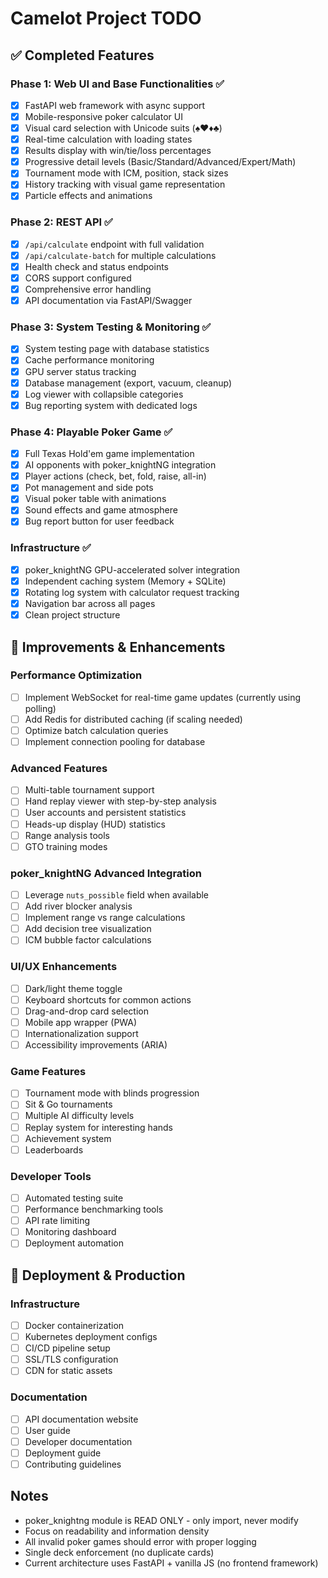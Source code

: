 # Camelot Project TODO

## ✅ Completed Features

### Phase 1: Web UI and Base Functionalities ✅
- [x] FastAPI web framework with async support
- [x] Mobile-responsive poker calculator UI
- [x] Visual card selection with Unicode suits (♠♥♦♣)
- [x] Real-time calculation with loading states
- [x] Results display with win/tie/loss percentages
- [x] Progressive detail levels (Basic/Standard/Advanced/Expert/Math)
- [x] Tournament mode with ICM, position, stack sizes
- [x] History tracking with visual game representation
- [x] Particle effects and animations

### Phase 2: REST API ✅
- [x] `/api/calculate` endpoint with full validation
- [x] `/api/calculate-batch` for multiple calculations
- [x] Health check and status endpoints
- [x] CORS support configured
- [x] Comprehensive error handling
- [x] API documentation via FastAPI/Swagger

### Phase 3: System Testing & Monitoring ✅
- [x] System testing page with database statistics
- [x] Cache performance monitoring
- [x] GPU server status tracking
- [x] Database management (export, vacuum, cleanup)
- [x] Log viewer with collapsible categories
- [x] Bug reporting system with dedicated logs

### Phase 4: Playable Poker Game ✅
- [x] Full Texas Hold'em game implementation
- [x] AI opponents with poker_knightNG integration
- [x] Player actions (check, bet, fold, raise, all-in)
- [x] Pot management and side pots
- [x] Visual poker table with animations
- [x] Sound effects and game atmosphere
- [x] Bug report button for user feedback

### Infrastructure ✅
- [x] poker_knightNG GPU-accelerated solver integration
- [x] Independent caching system (Memory + SQLite)
- [x] Rotating log system with calculator request tracking
- [x] Navigation bar across all pages
- [x] Clean project structure

## 🔧 Improvements & Enhancements

### Performance Optimization
- [ ] Implement WebSocket for real-time game updates (currently using polling)
- [ ] Add Redis for distributed caching (if scaling needed)
- [ ] Optimize batch calculation queries
- [ ] Implement connection pooling for database

### Advanced Features
- [ ] Multi-table tournament support
- [ ] Hand replay viewer with step-by-step analysis
- [ ] User accounts and persistent statistics
- [ ] Heads-up display (HUD) statistics
- [ ] Range analysis tools
- [ ] GTO training modes

### poker_knightNG Advanced Integration
- [ ] Leverage `nuts_possible` field when available
- [ ] Add river blocker analysis
- [ ] Implement range vs range calculations
- [ ] Add decision tree visualization
- [ ] ICM bubble factor calculations

### UI/UX Enhancements
- [ ] Dark/light theme toggle
- [ ] Keyboard shortcuts for common actions
- [ ] Drag-and-drop card selection
- [ ] Mobile app wrapper (PWA)
- [ ] Internationalization support
- [ ] Accessibility improvements (ARIA)

### Game Features
- [ ] Tournament mode with blinds progression
- [ ] Sit & Go tournaments
- [ ] Multiple AI difficulty levels
- [ ] Replay system for interesting hands
- [ ] Achievement system
- [ ] Leaderboards

### Developer Tools
- [ ] Automated testing suite
- [ ] Performance benchmarking tools
- [ ] API rate limiting
- [ ] Monitoring dashboard
- [ ] Deployment automation

## 🚀 Deployment & Production

### Infrastructure
- [ ] Docker containerization
- [ ] Kubernetes deployment configs
- [ ] CI/CD pipeline setup
- [ ] SSL/TLS configuration
- [ ] CDN for static assets

### Documentation
- [ ] API documentation website
- [ ] User guide
- [ ] Developer documentation
- [ ] Deployment guide
- [ ] Contributing guidelines

## Notes
- poker_knightng module is READ ONLY - only import, never modify
- Focus on readability and information density
- All invalid poker games should error with proper logging
- Single deck enforcement (no duplicate cards)
- Current architecture uses FastAPI + vanilla JS (no frontend framework)